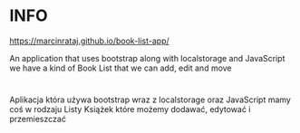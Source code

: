 # INFO
https://marcinrataj.github.io/book-list-app/

An application that uses bootstrap along with localstorage and JavaScript we have a kind of Book List that we can add, edit and move
#
Aplikacja która używa bootstrap wraz z localstorage oraz JavaScript mamy coś w rodzaju Listy Książek które możemy dodawać, edytować i przemieszczać
